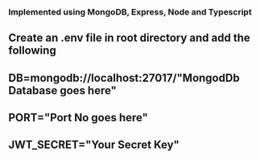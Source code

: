 ### Implemented using MongoDB, Express, Node and Typescript

## Create an .env file in root directory and add the following

## DB=mongodb://localhost:27017/"MongodDb Database goes here"
## PORT="Port No goes here"
## JWT_SECRET="Your Secret Key"








